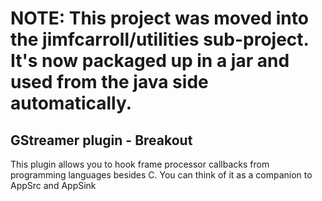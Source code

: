 # NOTE: This project was moved into the jimfcarroll/utilities sub-project. It's now packaged up in a jar and used from the java side automatically.

## GStreamer plugin - Breakout

This plugin allows you to hook frame processor callbacks from programming languages besides C. You can think of it as a companion to AppSrc and AppSink
